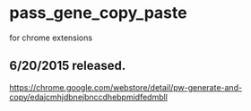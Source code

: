 # pass_gene_copy_paste
for chrome extensions

## 6/20/2015 released.
https://chrome.google.com/webstore/detail/pw-generate-and-copy/edajcmhjdbnejbnccdhebpmidfedmbll
